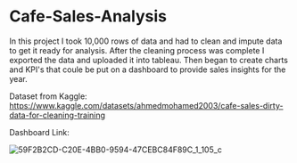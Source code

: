 # Cafe-Sales-Analysis
In this project I took 10,000 rows of data and had to clean and impute data to get it ready for analysis. After the cleaning process was complete I exported the data and uploaded it into tableau. Then began to create charts and KPI's that coule be put on a dashboard to provide sales insights for the year.


Dataset from Kaggle: https://www.kaggle.com/datasets/ahmedmohamed2003/cafe-sales-dirty-data-for-cleaning-training


Dashboard Link:

![59F2B2CD-C20E-4BB0-9594-47CEBC84F89C_1_105_c](https://github.com/user-attachments/assets/6347f8fb-826c-488e-9f2b-ff11e4741524)
